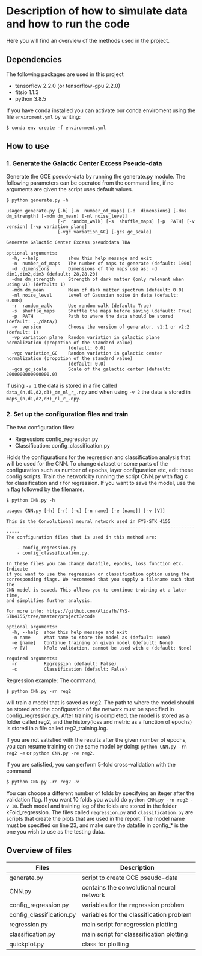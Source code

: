 # Description of how to simulate data and how to run the code
Here you will find an overview of the methods used in the project.

## Dependencies
The following packages are used in this project
- tensorflow 2.2.0 (or tensorflow-gpu 2.2.0)
- fitsio 1.1.3
- python 3.8.5

If you have conda installed you can activate our conda enviroment using the file `enviroment.yml` by writing:

```
$ conda env create -f environment.yml
```

## How to use
### 1. Generate the Galactic Center Excess Pseudo-data
Generate the GCE pseudo-data by running the generate.py module. The following parameters can be operated from the command line, if no arguments are given the script uses default values.

```
$ python generate.py -h

usage: generate.py [-h] [-n  number_of_maps] [-d  dimensions] [-dms dm_strength] [-mdm dm_mean] [-nl noise_level]
                   [-r  random_walk] [-s  shuffle_maps] [-p  PATH] [-v  version] [-vp variation_plane]
                   [-vgc variation_GC] [-gcs gc_scale]

Generate Galactic Center Excess pseudodata TBA

optional arguments:
  -h, --help           show this help message and exit
  -n  number_of_maps   The number of maps to generate (default: 1000)
  -d  dimensions       Dimensions of the maps use as: -d dim1,dim2,dim3 (default: 28,28,20)
  -dms dm_strength     Strength of dark matter (only relevant when using v1) (default: 1)
  -mdm dm_mean         Mean of dark matter spectrum (default: 0.0)
  -nl noise_level      Level of Gaussian noise in data (default: 0.008)
  -r  random_walk      Use random walk (default: True)
  -s  shuffle_maps     Shuffle the maps before saving (default: True)
  -p  PATH             Path to where the data should be stored (default: ../data/)
  -v  version          Choose the version of generator, v1:1 or v2:2 (default: 1)
  -vp variation_plane  Random variation in galactic plane normalization (propotion of the standard value)
                       (default: 0.0)
  -vgc variation_GC    Random variation in galactic center normalization (propotion of the standard value)
                       (default: 0.0)
  -gcs gc_scale        Scale of the galactic center (default: 2000000000000000.0)

```
if using `-v 1` the data is stored in a file called `data_(n,d1,d2,d3)_dm_nl_r_.npy` and when using `-v 2` the data is stored in `maps_(n,d1,d2,d3)_nl_r_.npy`.

### 2. Set up the configuration files and train
The two configuration files:
- Regression: config_regression.py
- Classification: config_classification.py

Holds the configurations for the regression and classification analysis that will be used for the CNN. To change dataset or some parts of the configuration such as number of epochs, layer configuration etc, edit these config scripts. Train the network by running the script CNN.py with flag c for classification and r for regression. If you want to save the model, use the n flag followed by the filename.

```
$ python CNN.py -h

usage: CNN.py [-h] [-r] [-c] [-n name] [-e [name]] [-v [V]]

This is the Convolutional neural network used in FYS-STK 4155
---------------------------------------------------------------------------
The configuration files that is used in this method are:

    - config_regression.py
    - config_classification.py.

In these files you can change datafile, epochs, loss function etc. Indicate
if you want to use the regression or classification option using the
corresponding flags. We recommend that you supply a filename such that the
CNN model is saved. This allows you to continue training at a later time,
and simplifies further analysis.

For more info: https://github.com/Alidafh/FYS-STK4155/tree/master/project3/code

optional arguments:
  -h, --help  show this help message and exit
  -n name     What name to store the model as (default: None)
  -e [name]   Continue training on given model (default: None)
  -v [V]      kFold validation, cannot be used with e (default: None)

required arguments:
  -r          Regression (default: False)
  -c          Classification (default: False)
```

Regression example: The command,

```
$ python CNN.py -rn reg2

```
will train a model that is saved as reg2. The path to where the model should be stored and the configuration of the network must be specified in config_regression.py. After training is completed, the model is stored as a folder called reg2, and the history(loss and metric as a function of epochs) is stored in a file called reg2_training.log.

If you are not satisfied with the results after the given number of epochs, you can resume training on the same model by doing: `python CNN.py -rn reg2 -e` or `python CNN.py -re reg2`.

If you are satisfied, you can perform 5-fold cross-validation with the command

```
$ python CNN.py -rn reg2 -v

```

You can choose a different number of folds by specifying an iteger after the validation flag. If you want 10 folds you would do `python CNN.py -rn reg2 -v 10`. Each model and training log of the folds are stored in the folder kFold_regression. The files called `regression.py` and `classification.py` are scripts that create the plots that are used in the report. The model name must be specified on line 23, and make sure the datafile in config_* is the one you wish to use as the testing data.  

## Overview of files

| Files | Description |
| ------ | ------ |
| generate.py | script to create GCE pseudo-data |
| CNN.py | contains the convolutional neural network |
| config_regression.py |variables for the regression problem |
| config_classification.py |variables for the classification problem |
| regression.py | main script for regression plotting |
| classification.py | main script for classsification plotting |
| quickplot.py | class for plotting |
